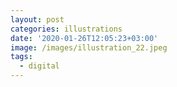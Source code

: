 ```yaml
---
layout: post
categories: illustrations
date: '2020-01-26T12:05:23+03:00'
image: /images/illustration_22.jpeg
tags:
  - digital
---
```

